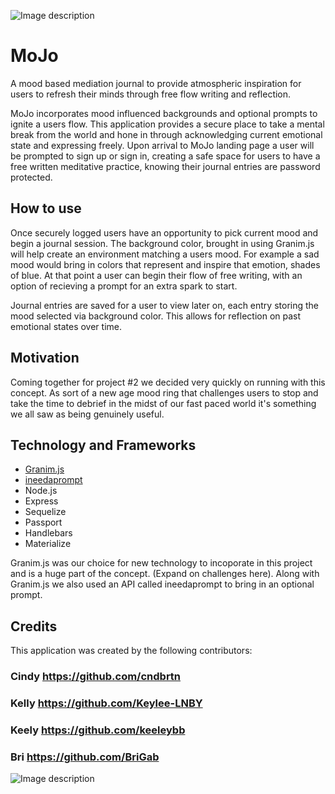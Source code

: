 ![Image description](https://github.com/BriGab/Project-Two/tree/master/public/assets/images/gradientBlue.JPG)

# MoJo

A mood based mediation journal to provide atmospheric inspiration for users to refresh their minds through free flow writing and reflection.

MoJo incorporates mood influenced backgrounds and optional prompts to ignite a users flow. This application provides a secure place to take a mental break from the world and hone in through acknowledging current emotional state and expressing freely. Upon arrival to MoJo landing page a user will be prompted to sign up or sign in, creating a safe space for users to have a free written meditative practice, knowing their journal entries are password protected. 

## How to use

Once securely logged users have an opportunity to pick current mood and begin a journal session. The background color, brought in using Granim.js will help create an environment matching a users mood. For example a sad mood would bring in colors that represent and inspire that emotion, shades of blue. At that point a user can begin their flow of free writing, with an option of recieving a prompt for an extra spark to start. 

Journal entries are saved for a user to view later on, each entry storing the mood selected via background color. This allows for reflection on past emotional states over time.

## Motivation
Coming together for project #2 we decided very quickly on running with this concept. As sort of a new age mood ring that challenges users to stop and take the time to debrief in the midst of our fast paced world it's something we all saw as being genuinely useful.

## Technology and Frameworks

* [Granim.js](https://sarcadass.github.io/granim.js/index.html)
* [ineedaprompt](https://ineedaprompt.com/)
* Node.js
* Express
* Sequelize
* Passport 
* Handlebars
* Materialize

Granim.js was our choice for new technology to incoporate in this project and is a huge part of the concept. (Expand on challenges here). Along with Granim.js we also used an API called ineedaprompt to bring in an optional prompt. 

## Credits 

This application was created by the following contributors: 

### Cindy https://github.com/cndbrtn
### Kelly https://github.com/Keylee-LNBY
### Keely https://github.com/keeleybb
### Bri https://github.com/BriGab



![Image description](https://github.com/BriGab/Project-Two/tree/master/public/assets/images/gradientPink.JPG)